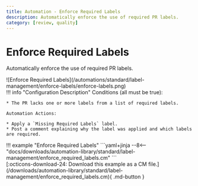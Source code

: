 ```yaml
---
title: Automation - Enforce Required Labels
description: Automatically enforce the use of required PR labels.
category: [review, quality]
---
```

# Enforce Required Labels
Automatically enforce the use of required PR labels.

<div class="automationImage" markdown="1">
![Enforce Required Labels](/automations/standard/label-management/enforce-labels/enforce-labels.png)
</div>
<div class="automationDescription" markdown="1">
!!! info "Configuration Description"
    Conditions (all must be true):

    * The PR lacks one or more labels from a list of required labels.

    Automation Actions:

    * Apply a `Missing Required Labels` label.
    * Post a comment explaining why the label was applied and which labels are required.

</div>
<div class="automationExample" markdown="1">
!!! example "Enforce Required Labels"
    ```yaml+jinja
    --8<-- "docs/downloads/automation-library/standard/label-management/enforce_required_labels.cm"
    ```
    <div class="result" markdown>
      <span>
      [:octicons-download-24: Download this example as a CM file.](/downloads/automation-library/standard/label-management/enforce_required_labels.cm){ .md-button }
      </span>
    </div>
</div>
